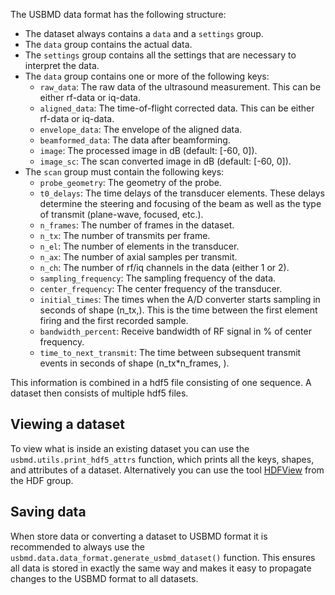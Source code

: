 The USBMD data format has the following structure:

- The dataset always contains a `data` and a `settings` group.
- The `data` group contains the actual data.
- The `settings` group contains all the settings that are necessary to interpret the data.
- The `data` group contains one or more of the following keys:
    - `raw_data`: The raw data of the ultrasound measurement. This can be
    either rf-data or iq-data.
    - `aligned_data`: The time-of-flight corrected data. This can be either
    rf-data or iq-data.
    - `envelope_data`: The envelope of the aligned data.
    - `beamformed_data`: The data after beamforming.
    - `image`: The processed image in dB (default: [-60, 0]).
    - `image_sc`: The scan converted image in dB (default: [-60, 0]).
- The `scan` group must contain the following keys:
    - `probe_geometry`: The geometry of the probe.
    - `t0_delays`: The time delays of the transducer elements. These delays determine the steering and focusing of the beam as well as the type of transmit (plane-wave, focused, etc.).
    - `n_frames`: The number of frames in the dataset.
    - `n_tx`: The number of transmits per frame.
    - `n_el`: The number of elements in the transducer.
    - `n_ax`: The number of axial samples per transmit.
    - `n_ch`: The number of rf/iq channels in the data (either 1 or 2).
    - `sampling_frequency`: The sampling frequency of the data.
    - `center_frequency`: The center frequency of the transducer.
    - `initial_times`: The times when the A/D converter starts sampling in seconds of shape (n_tx,). This is the time between the first element firing and the first recorded sample.
    - `bandwidth_percent`: Receive bandwidth of RF signal in % of center frequency.
    - `time_to_next_transmit`: The time between subsequent transmit events in seconds of shape (n_tx*n_frames, ). 

This information is combined in a hdf5 file consisting of one sequence. A dataset then consists of multiple hdf5 files.

## Viewing a dataset
To view what is inside an existing dataset you can use the `usbmd.utils.print_hdf5_attrs` function, which prints all the keys, shapes, and attributes of a dataset. Alternatively you can use the tool [HDFView](https://www.hdfgroup.org/downloads/hdfview/) from the HDF group.

## Saving data
When store data or converting a dataset to USBMD format it is recommended to always use the `usbmd.data.data_format.generate_usbmd_dataset()` function. This ensures all data is stored in exactly the same way and makes it easy to propagate changes to the USBMD format to all datasets.
